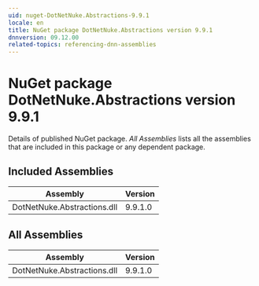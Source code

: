 ```yaml
---
uid: nuget-DotNetNuke.Abstractions-9.9.1
locale: en
title: NuGet package DotNetNuke.Abstractions version 9.9.1
dnnversion: 09.12.00
related-topics: referencing-dnn-assemblies
---
```


# NuGet package DotNetNuke.Abstractions version 9.9.1
Details of published NuGet package.
*All Assemblies* lists all the assemblies that are included in this package or any dependent package.

## Included Assemblies

|Assembly|Version|
|---|---|
|DotNetNuke.Abstractions.dll|9.9.1.0|

## All Assemblies

|Assembly|Version|
|---|---|
|DotNetNuke.Abstractions.dll|9.9.1.0|

